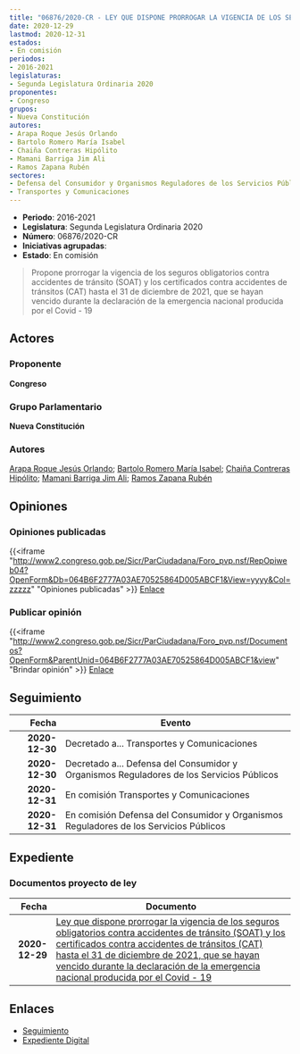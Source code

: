 ```yaml
---
title: "06876/2020-CR - LEY QUE DISPONE PRORROGAR LA VIGENCIA DE LOS SEGUROS OBLIGATORIO CONTRA ACCIDENTES DE TRÁNSITO (SOAT) Y LOS CERTIFICADOS CONTRA ACCIDENTES DE TRÁNSITO (CAT) HASTA EL 31 DE DICIEMBRE DE 2021, QUE SE HAYAN VENCIDO DURANTE LA DECLARACIÓN DE LA EMERGENCIA NACIONAL PRODUCIDA POR EL COVID-19"
date: 2020-12-29
lastmod: 2020-12-31
estados:
- En comisión
periodos:
- 2016-2021
legislaturas:
- Segunda Legislatura Ordinaria 2020
proponentes:
- Congreso
grupos:
- Nueva Constitución
autores:
- Arapa Roque Jesús Orlando
- Bartolo Romero María Isabel
- Chaiña Contreras Hipólito
- Mamani Barriga Jim Ali
- Ramos Zapana Rubén
sectores:
- Defensa del Consumidor y Organismos Reguladores de los Servicios Públicos
- Transportes y Comunicaciones
---
```

- **Periodo**: 2016-2021
- **Legislatura**: Segunda Legislatura Ordinaria 2020
- **Número**: 06876/2020-CR
- **Iniciativas agrupadas**: 
- **Estado**: En comisión

> Propone prorrogar la vigencia de los seguros obligatorios contra accidentes de tránsito (SOAT) y los certificados contra accidentes de tránsitos (CAT) hasta el 31 de diciembre de 2021, que se hayan vencido durante la declaración de la emergencia nacional producida por el Covid - 19


## Actores

### Proponente

**Congreso**

### Grupo Parlamentario

**Nueva Constitución**

### Autores

[Arapa Roque Jesús Orlando](mailto:mailto:jarapa@congreso.gob.pe); [Bartolo Romero María Isabel](mailto:mailto:mbartolo@congreso.gob.pe); [Chaiña Contreras Hipólito](mailto:mailto:hchaina@congreso.gob.pe); [Mamani Barriga Jim Ali](mailto:mailto:jmamani@congreso.gob.pe); [Ramos Zapana Rubén](mailto:mailto:rramos@congreso.gob.pe)

## Opiniones

### Opiniones publicadas

{{<iframe "http://www2.congreso.gob.pe/Sicr/ParCiudadana/Foro_pvp.nsf/RepOpiweb04?OpenForm&Db=064B6F2777A03AE70525864D005ABCF1&View=yyyy&Col=zzzzz" "Opiniones publicadas" >}}
[Enlace](http://www2.congreso.gob.pe/Sicr/ParCiudadana/Foro_pvp.nsf/RepOpiweb04?OpenForm&Db=064B6F2777A03AE70525864D005ABCF1&View=yyyy&Col=zzzzz)

### Publicar opinión

{{<iframe "http://www2.congreso.gob.pe/Sicr/ParCiudadana/Foro_pvp.nsf/Documentos?OpenForm&ParentUnid=064B6F2777A03AE70525864D005ABCF1&view" "Brindar opinión" >}}
[Enlace](http://www2.congreso.gob.pe/Sicr/ParCiudadana/Foro_pvp.nsf/Documentos?OpenForm&ParentUnid=064B6F2777A03AE70525864D005ABCF1&view)


## Seguimiento

| Fecha | Evento |
|------:|--------|
| **2020-12-30** | Decretado a... Transportes y Comunicaciones |
| **2020-12-30** | Decretado a... Defensa del Consumidor y Organismos Reguladores de los Servicios Públicos |
| **2020-12-31** | En comisión Transportes y Comunicaciones |
| **2020-12-31** | En comisión Defensa del Consumidor y Organismos Reguladores de los Servicios Públicos |

## Expediente

### Documentos proyecto de ley

| Fecha | Documento |
|------:|-----------|
| **2020-12-29** | [Ley que dispone prorrogar la vigencia de los seguros obligatorios contra accidentes de tránsito (SOAT) y los certificados contra accidentes de tránsitos (CAT) hasta el 31 de diciembre de 2021, que se hayan vencido durante la declaración de la emergencia nacional producida por el Covid - 19](http://www.leyes.congreso.gob.pe/Documentos/2016_2021/Proyectos_de_Ley_y_de_Resoluciones_Legislativas/PL06876-20201229.pdf) |

## Enlaces

- [Seguimiento](http://www2.congreso.gob.pe/Sicr/TraDocEstProc/CLProLey2016.nsf/f7fff46988ca05b1052578e100829cc7/9c54b9dafa36203d0525864d00613219?OpenDocument)
- [Expediente Digital](http://www2.congreso.gob.pe/Sicr/TraDocEstProc/Expvirt_2011.nsf/visbusqptramdoc1621/06876?opendocument)

